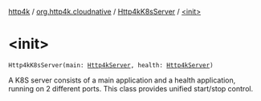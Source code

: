 [http4k](../../index.md) / [org.http4k.cloudnative](../index.md) / [Http4kK8sServer](index.md) / [&lt;init&gt;](./-init-.md)

# &lt;init&gt;

`Http4kK8sServer(main: `[`Http4kServer`](../../org.http4k.server/-http4k-server/index.md)`, health: `[`Http4kServer`](../../org.http4k.server/-http4k-server/index.md)`)`

A K8S server consists of a main application and a health application, running on 2 different ports.
This class provides unified start/stop control.


